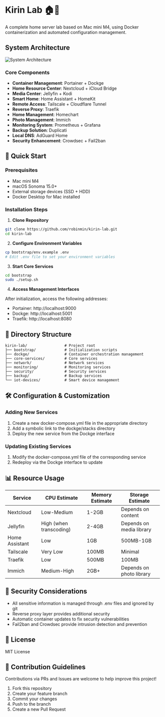 # Kirin Lab 🏠🧪

A complete home server lab based on Mac mini M4, using Docker containerization and automated configuration management.

## System Architecture

![System Architecture](https://via.placeholder.com/800x500)

### Core Components

- **Container Management**: Portainer + Dockge
- **Home Resource Center**: Nextcloud + iCloud Bridge
- **Media Center**: Jellyfin + Kodi
- **Smart Home**: Home Assistant + HomeKit
- **Remote Access**: Tailscale + Cloudflare Tunnel
- **Reverse Proxy**: Traefik
- **Home Management**: Homechart
- **Photo Management**: Immich
- **Monitoring System**: Prometheus + Grafana
- **Backup Solution**: Duplicati
- **Local DNS**: AdGuard Home
- **Security Enhancement**: Crowdsec + Fail2ban

## 🚀 Quick Start

### Prerequisites

- Mac mini M4
- macOS Sonoma 15.0+
- External storage devices (SSD + HDD)
- Docker Desktop for Mac installed

### Installation Steps

1. **Clone Repository**

```bash
git clone https://github.com/robinmin/kirin-lab.git
cd kirin-lab
```

2. **Configure Environment Variables**

```bash
cp bootstrap/env.example .env
# Edit .env file to set your environment variables
```

3. **Start Core Services**

```bash
cd bootstrap
sudo ./setup.sh
```

4. **Access Management Interfaces**

After initialization, access the following addresses:
- Portainer: http://localhost:9000
- Dockge: http://localhost:5001
- Traefik: http://localhost:8080

## 📁 Directory Structure

```
kirin-lab/                 # Project root
├── bootstrap/             # Initialization scripts
├── dockge/                # Container orchestration management
├── core-services/         # Core services
├── network/               # Network services
├── monitoring/            # Monitoring services
├── security/              # Security services
├── backup/                # Backup services
└── iot-devices/           # Smart device management
```

## 🛠 Configuration & Customization

### Adding New Services

1. Create a new docker-compose.yml file in the appropriate directory
2. Add a symbolic link to the dockge/stacks directory
3. Deploy the new service from the Dockge interface

### Updating Existing Services

1. Modify the docker-compose.yml file of the corresponding service
2. Redeploy via the Dockge interface to update

## 📊 Resource Usage

| Service | CPU Estimate | Memory Estimate | Storage Estimate |
|---------|--------------|----------------|------------------|
| Nextcloud | Low-Medium | 1-2GB | Depends on content |
| Jellyfin | High (when transcoding) | 2-4GB | Depends on media library |
| Home Assistant | Low | 1GB | 500MB-1GB |
| Tailscale | Very Low | 100MB | Minimal |
| Traefik | Low | 500MB | 100MB |
| Immich | Medium-High | 2GB+ | Depends on photo library |

## 🔐 Security Considerations

- All sensitive information is managed through .env files and ignored by git
- Reverse proxy layer provides additional security
- Automatic container updates to fix security vulnerabilities
- Fail2ban and Crowdsec provide intrusion detection and prevention

## 📝 License

MIT License

## 🤝 Contribution Guidelines

Contributions via PRs and Issues are welcome to help improve this project!

1. Fork this repository
2. Create your feature branch
3. Commit your changes
4. Push to the branch
5. Create a new Pull Request
